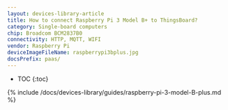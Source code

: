 ```yaml
---
layout: devices-library-article
title: How to connect Raspberry Pi 3 Model B+ to ThingsBoard?
category: Single-board computers
chip: Broadcom BCM2837B0
connectivity: HTTP, MQTT, WIFI
vendor: Raspberry Pi
deviceImageFileName: raspberrypi3bplus.jpg
docsPrefix: paas/
---
```


* TOC
{:toc}

{% include /docs/devices-library/guides/raspberry-pi-3-model-B-plus.md %}